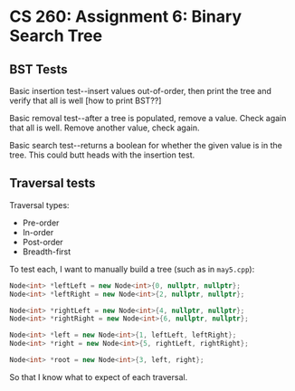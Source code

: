 # CS 260: Assignment 6: Binary Search Tree

## BST Tests

Basic insertion test--insert values out-of-order, then print the tree and verify that all is well [how to print BST??]

Basic removal test--after a tree is populated, remove a value. Check again that all is well. Remove another value, check again.

Basic search test--returns a boolean for whether the given value is in the tree. This could butt heads with the insertion test.


## Traversal tests

Traversal types:
- Pre-order
- In-order
- Post-order
- Breadth-first

To test each, I want to manually build a tree (such as in `may5.cpp`):
```cpp
Node<int> *leftLeft = new Node<int>{0, nullptr, nullptr};
Node<int> *leftRight = new Node<int>{2, nullptr, nullptr};

Node<int> *rightLeft = new Node<int>{4, nullptr, nullptr};
Node<int> *rightRight = new Node<int>{6, nullptr, nullptr};

Node<int> *left = new Node<int>{1, leftLeft, leftRight};
Node<int> *right = new Node<int>{5, rightLeft, rightRight};

Node<int> *root = new Node<int>{3, left, right};
```
So that I know what to expect of each traversal.
